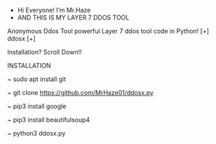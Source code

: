 - Hi Everyone! I’m Mr.Haze
- AND THIS IS MY LAYER 7 DDOS TOOL

Anonymous Ddos Tool
powerful Layer 7 ddos tool 
code in Python!
[+] ddosx [+]

Installation? Scroll Down!!





INSTALLATION

~ sudo apt install git

~ git clone https://github.com/MrHaze01/ddosx.py

~ pip3 install google

~ pip3 install beautifulsoup4

~ python3 ddosx.py


